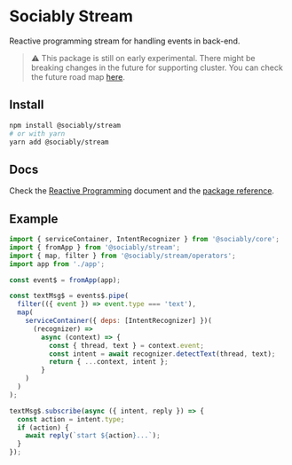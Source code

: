 # Sociably Stream

Reactive programming stream for handling events in back-end.

> ⚠ This package is still on early experimental. There might be breaking changes
> in the future for supporting cluster. You can check the future road map [here](https://sociably.js.org/docs/reactive-programming/#designs-and-road-map).

## Install

```bash
npm install @sociably/stream
# or with yarn
yarn add @sociably/stream
```

## Docs

Check the [Reactive Programming](https://sociably.js.org/docs/reactive-programming)
document and the [package reference](https://sociably.js.org/api/modules/stream.html).

## Example

```js
import { serviceContainer, IntentRecognizer } from '@sociably/core';
import { fromApp } from '@sociably/stream';
import { map, filter } from '@sociably/stream/operators';
import app from './app';

const event$ = fromApp(app);

const textMsg$ = events$.pipe(
  filter(({ event }) => event.type === 'text'),
  map(
    serviceContainer({ deps: [IntentRecognizer] })(
      (recognizer) =>
        async (context) => {
          const { thread, text } = context.event;
          const intent = await recognizer.detectText(thread, text);
          return { ...context, intent };
        }
    )
  )
);

textMsg$.subscribe(async ({ intent, reply }) => {
  const action = intent.type;
  if (action) {
    await reply(`start ${action}...`);
  }
});
```
